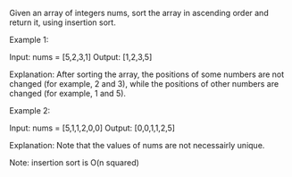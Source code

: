 
Given an array of integers nums, sort the array in ascending order and return it, using insertion sort.
 

Example 1:

Input: nums = [5,2,3,1]
Output: [1,2,3,5]


Explanation: After sorting the array, the positions of some numbers are not changed (for example, 2 and 3), while the positions of other numbers are changed (for example, 1 and 5).

Example 2:

Input: nums = [5,1,1,2,0,0]
Output: [0,0,1,1,2,5]


Explanation: Note that the values of nums are not necessairly unique.

Note: insertion sort is O(n squared)
